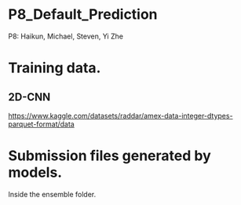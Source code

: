 # P8_Default_Prediction
P8: Haikun, Michael, Steven, Yi Zhe

# Training data.
## 2D-CNN
https://www.kaggle.com/datasets/raddar/amex-data-integer-dtypes-parquet-format/data

# Submission files generated by models.
Inside the ensemble folder.
